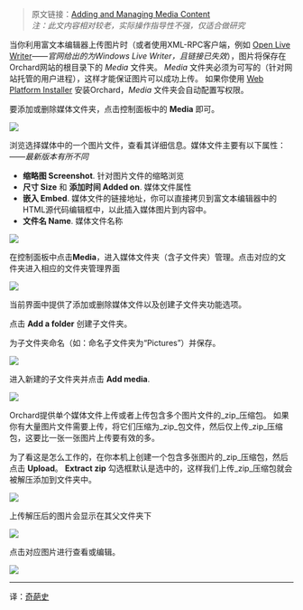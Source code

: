 <!--链接集合-->
<!--URL域 http://docs.orchardproject.net/en/latest -->
[000]: http://www.shisujie.com
[001]: http://docs.orchardproject.net/en/latest/Documentation/Adding-and-managing-media-content/
[002]: http://openlivewriter.org/
[003]: http://www.microsoft.com/web/downloads/platform.aspx


<!--图片链接集合-->
[101]: http://docs.orchardproject.net/en/latest/Upload/screenshots_675/manage_media_675.png
[102]: http://docs.orchardproject.net/en/latest/Upload/screenshots/edit_media_1.png
[103]: http://docs.orchardproject.net/en/latest/Upload/screenshots_675/manage_media_folders_675.png
[104]: http://docs.orchardproject.net/en/latest/Upload/screenshots_675/manage_folders_add_subfolder_675.png
[105]: http://docs.orchardproject.net/en/latest/Upload/screenshots_675/add_media_1_675.png
[106]: http://docs.orchardproject.net/en/latest/Upload/screenshots_675/upload_zip_media_675.png
[107]: http://docs.orchardproject.net/en/latest/Upload/screenshots_675/upload_zip_media_2_675.png
[108]: http://docs.orchardproject.net/en/latest/Upload/screenshots_675/upload_zip_media_3_675.png


> 原文链接：[Adding and Managing Media Content][001]  
> *注：此文内容相对较老，实际操作指导性不强，仅适合做研究*

当你利用富文本编辑器上传图片时（或者使用XML-RPC客户端，例如  [Open Live Writer][002]——*官网给出的为Windows Live Writer，且链接已失效*），图片将保存在Orchard网站的根目录下的 _Media_ 文件夹。
_Media_ 文件夹必须为可写的（针对网站托管的用户进程），这样才能保证图片可以成功上传。
如果你使用 [Web Platform Installer][003] 安装Orchard，_Media_ 文件夹会自动配置写权限。

要添加或删除媒体文件夹，点击控制面板中的 **Media** 即可。 

![][101]

浏览选择媒体中的一个图片文件，查看其详细信息。媒体文件主要有以下属性：——*最新版本有所不同*

* **缩略图 Screenshot**. 针对图片文件的缩略浏览
* **尺寸 Size** 和 **添加时间 Added on**. 媒体文件属性
* **嵌入 Embed**. 媒体文件的链接地址，你可以直接拷贝到富文本编辑器中的HTML源代码编辑框中，以此插入媒体图片到内容中。
* **文件名 Name**. 媒体文件名称

![][102]

在控制面板中点击**Media**，进入媒体文件夹（含子文件夹）管理。点击对应的文件夹进入相应的文件夹管理界面 

![][103]

当前界面中提供了添加或删除媒体文件以及创建子文件夹功能选项。

点击 **Add a folder** 创建子文件夹。

为子文件夹命名（如：命名子文件夹为“Pictures”）并保存。   

![][104]

进入新建的子文件夹并点击 **Add media**.

![][105]

Orchard提供单个媒体文件上传或者上传包含多个图片文件的_zip_压缩包。
如果你有大量图片文件需要上传，将它们压缩为_zip_包文件，然后仅上传_zip_压缩包，这要比一张一张图片上传要有效的多。 

为了看这是怎么工作的，在你本机上创建一个包含多张图片的_zip_压缩包，然后点击 **Upload**。 **Extract zip** 勾选框默认是选中的，这样我们上传_zip_压缩包就会被解压添加到文件夹中。

![][106]

上传解压后的图片会显示在其父文件夹下

![][107]

点击对应图片进行查看或编辑。 

![][108]

***
译：[奇葩史][000]